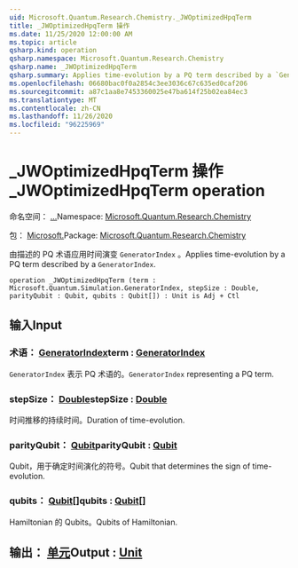 ```yaml
---
uid: Microsoft.Quantum.Research.Chemistry._JWOptimizedHpqTerm
title: _JWOptimizedHpqTerm 操作
ms.date: 11/25/2020 12:00:00 AM
ms.topic: article
qsharp.kind: operation
qsharp.namespace: Microsoft.Quantum.Research.Chemistry
qsharp.name: _JWOptimizedHpqTerm
qsharp.summary: Applies time-evolution by a PQ term described by a `GeneratorIndex`.
ms.openlocfilehash: 06680bac0f0a2854c3ee3036c67c635ed0caf206
ms.sourcegitcommit: a87c1aa8e7453360025e47ba614f25b02ea84ec3
ms.translationtype: MT
ms.contentlocale: zh-CN
ms.lasthandoff: 11/26/2020
ms.locfileid: "96225969"
---
```

# <a name="_jwoptimizedhpqterm-operation"></a><span data-ttu-id="29c7d-102">_JWOptimizedHpqTerm 操作</span><span class="sxs-lookup"><span data-stu-id="29c7d-102">_JWOptimizedHpqTerm operation</span></span>

<span data-ttu-id="29c7d-103">命名空间： [...](xref:Microsoft.Quantum.Research.Chemistry)</span><span class="sxs-lookup"><span data-stu-id="29c7d-103">Namespace: [Microsoft.Quantum.Research.Chemistry](xref:Microsoft.Quantum.Research.Chemistry)</span></span>

<span data-ttu-id="29c7d-104">包： [Microsoft.](https://nuget.org/packages/Microsoft.Quantum.Research.Chemistry)</span><span class="sxs-lookup"><span data-stu-id="29c7d-104">Package: [Microsoft.Quantum.Research.Chemistry](https://nuget.org/packages/Microsoft.Quantum.Research.Chemistry)</span></span>


<span data-ttu-id="29c7d-105">由描述的 PQ 术语应用时间演变 `GeneratorIndex` 。</span><span class="sxs-lookup"><span data-stu-id="29c7d-105">Applies time-evolution by a PQ term described by a `GeneratorIndex`.</span></span>

```qsharp
operation _JWOptimizedHpqTerm (term : Microsoft.Quantum.Simulation.GeneratorIndex, stepSize : Double, parityQubit : Qubit, qubits : Qubit[]) : Unit is Adj + Ctl
```


## <a name="input"></a><span data-ttu-id="29c7d-106">输入</span><span class="sxs-lookup"><span data-stu-id="29c7d-106">Input</span></span>

### <a name="term--generatorindex"></a><span data-ttu-id="29c7d-107">术语： [GeneratorIndex](xref:Microsoft.Quantum.Simulation.GeneratorIndex)</span><span class="sxs-lookup"><span data-stu-id="29c7d-107">term : [GeneratorIndex](xref:Microsoft.Quantum.Simulation.GeneratorIndex)</span></span>

<span data-ttu-id="29c7d-108">`GeneratorIndex` 表示 PQ 术语的。</span><span class="sxs-lookup"><span data-stu-id="29c7d-108">`GeneratorIndex` representing a PQ term.</span></span>


### <a name="stepsize--double"></a><span data-ttu-id="29c7d-109">stepSize： [Double](xref:microsoft.quantum.lang-ref.double)</span><span class="sxs-lookup"><span data-stu-id="29c7d-109">stepSize : [Double](xref:microsoft.quantum.lang-ref.double)</span></span>

<span data-ttu-id="29c7d-110">时间推移的持续时间。</span><span class="sxs-lookup"><span data-stu-id="29c7d-110">Duration of time-evolution.</span></span>


### <a name="parityqubit--qubit"></a><span data-ttu-id="29c7d-111">parityQubit： [Qubit](xref:microsoft.quantum.lang-ref.qubit)</span><span class="sxs-lookup"><span data-stu-id="29c7d-111">parityQubit : [Qubit](xref:microsoft.quantum.lang-ref.qubit)</span></span>

<span data-ttu-id="29c7d-112">Qubit，用于确定时间演化的符号。</span><span class="sxs-lookup"><span data-stu-id="29c7d-112">Qubit that determines the sign of time-evolution.</span></span>


### <a name="qubits--qubit"></a><span data-ttu-id="29c7d-113">qubits： [Qubit](xref:microsoft.quantum.lang-ref.qubit)[]</span><span class="sxs-lookup"><span data-stu-id="29c7d-113">qubits : [Qubit](xref:microsoft.quantum.lang-ref.qubit)[]</span></span>

<span data-ttu-id="29c7d-114">Hamiltonian 的 Qubits。</span><span class="sxs-lookup"><span data-stu-id="29c7d-114">Qubits of Hamiltonian.</span></span>



## <a name="output--unit"></a><span data-ttu-id="29c7d-115">输出： [单元](xref:microsoft.quantum.lang-ref.unit)</span><span class="sxs-lookup"><span data-stu-id="29c7d-115">Output : [Unit](xref:microsoft.quantum.lang-ref.unit)</span></span>

